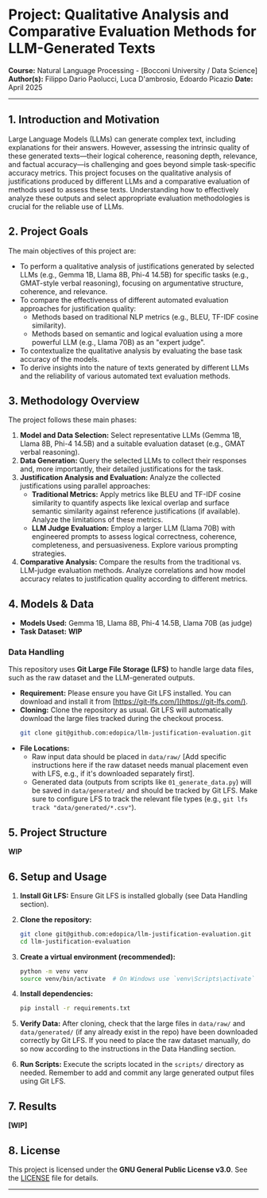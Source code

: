 # Project: Qualitative Analysis and Comparative Evaluation Methods for LLM-Generated Texts

**Course:** Natural Language Processing - [Bocconi University / Data Science]
**Author(s):** Filippo Dario Paolucci, Luca D'ambrosio, Edoardo Picazio
**Date:** April 2025

---

## 1. Introduction and Motivation

Large Language Models (LLMs) can generate complex text, including explanations for their answers. However, assessing the intrinsic quality of these generated texts—their logical coherence, reasoning depth, relevance, and factual accuracy—is challenging and goes beyond simple task-specific accuracy metrics. This project focuses on the qualitative analysis of justifications produced by different LLMs and a comparative evaluation of methods used to assess these texts. Understanding how to effectively analyze these outputs and select appropriate evaluation methodologies is crucial for the reliable use of LLMs.

## 2. Project Goals

The main objectives of this project are:

* To perform a qualitative analysis of justifications generated by selected LLMs (e.g., Gemma 1B, Llama 8B, Phi-4 14.5B) for specific tasks (e.g., GMAT-style verbal reasoning), focusing on argumentative structure, coherence, and relevance.
* To compare the effectiveness of different automated evaluation approaches for justification quality:
    * Methods based on traditional NLP metrics (e.g., BLEU, TF-IDF cosine similarity).
    * Methods based on semantic and logical evaluation using a more powerful LLM (e.g., Llama 70B) as an "expert judge".
* To contextualize the qualitative analysis by evaluating the base task accuracy of the models.
* To derive insights into the nature of texts generated by different LLMs and the reliability of various automated text evaluation methods.

## 3. Methodology Overview

The project follows these main phases:

1.  **Model and Data Selection:** Select representative LLMs (Gemma 1B, Llama 8B, Phi-4 14.5B) and a suitable evaluation dataset (e.g., GMAT verbal reasoning).
2.  **Data Generation:** Query the selected LLMs to collect their responses and, more importantly, their detailed justifications for the task.
3.  **Justification Analysis and Evaluation:** Analyze the collected justifications using parallel approaches:
    * **Traditional Metrics:** Apply metrics like BLEU and TF-IDF cosine similarity to quantify aspects like lexical overlap and surface semantic similarity against reference justifications (if available). Analyze the limitations of these metrics.
    * **LLM Judge Evaluation:** Employ a larger LLM (Llama 70B) with engineered prompts to assess logical correctness, coherence, completeness, and persuasiveness. Explore various prompting strategies.
4.  **Comparative Analysis:** Compare the results from the traditional vs. LLM-judge evaluation methods. Analyze correlations and how model accuracy relates to justification quality according to different metrics.

## 4. Models & Data

* **Models Used:** Gemma 1B, Llama 8B, Phi-4 14.5B, Llama 70B (as judge)
* **Task Dataset:** **WIP**

### Data Handling

This repository uses **Git Large File Storage (LFS)** to handle large data files, such as the raw dataset and the LLM-generated outputs.

* **Requirement:** Please ensure you have Git LFS installed. You can download and install it from [https://git-lfs.com/](https://git-lfs.com/).
* **Cloning:** Clone the repository as usual. Git LFS will automatically download the large files tracked during the checkout process.
    ```bash
    git clone git@github.com:edopica/llm-justification-evaluation.git
    ```
* **File Locations:**
    * Raw input data should be placed in `data/raw/` [Add specific instructions here if the raw dataset needs manual placement even with LFS, e.g., if it's downloaded separately first].
    * Generated data (outputs from scripts like `01_generate_data.py`) will be saved in `data/generated/` and should be tracked by Git LFS. Make sure to configure LFS to track the relevant file types (e.g., `git lfs track "data/generated/*.csv"`).

## 5. Project Structure
**WIP**

## 6. Setup and Usage

1.  **Install Git LFS:** Ensure Git LFS is installed globally (see Data Handling section).

2.  **Clone the repository:**
    ```bash
    git clone git@github.com:edopica/llm-justification-evaluation.git
    cd llm-justification-evaluation
    ```

3.  **Create a virtual environment (recommended):**
    ```bash
    python -m venv venv
    source venv/bin/activate  # On Windows use `venv\Scripts\activate`
    ```

4.  **Install dependencies:**
    ```bash
    pip install -r requirements.txt
    ```

5.  **Verify Data:** After cloning, check that the large files in `data/raw/` and `data/generated/` (if any already exist in the repo) have been downloaded correctly by Git LFS. If you need to place the raw dataset manually, do so now according to the instructions in the Data Handling section.

6.  **Run Scripts:** Execute the scripts located in the `scripts/` directory as needed. Remember to add and commit any large generated output files using Git LFS.

## 7. Results

**[WIP]**

## 8. License

This project is licensed under the **GNU General Public License v3.0**. See the [LICENSE](LICENSE) file for details.

---
